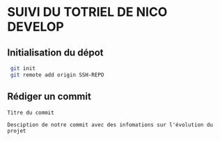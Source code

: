 # SUIVI DU TOTRIEL DE NICO DEVELOP

## Initialisation du dépot

```bash
 git init
 git remote add origin SSH-REPO
```

## Rédiger un commit

```
Titre du commit

Desciption de notre commit avec des infomations sur l'évolution du projet
```
